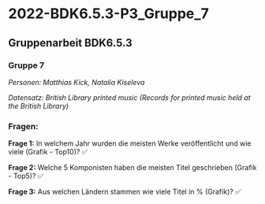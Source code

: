 # 2022-BDK6.5.3-P3_Gruppe_7
## Gruppenarbeit BDK6.5.3
### Gruppe 7

*Personen: Matthias Kick, Natalia Kiseleva*

*Datensatz: British Library printed music (Records for printed music held at the British Library)*

### Fragen:

**Frage 1:** In welchem Jahr wurden die meisten Werke veröffentlicht und wie viele (Grafik - Top10)? ✅

**Frage 2:** Welche 5 Komponisten haben die meisten Titel geschrieben (Grafik - Top5)?  ✅

**Frage 3:** Aus welchen Ländern stammen wie viele Titel in % (Grafik)?  ✅

